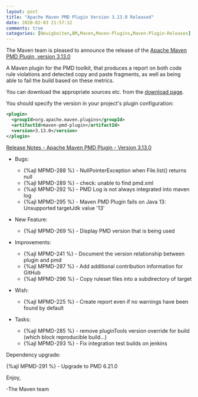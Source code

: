 ```yaml
---
layout: post
title: "Apache Maven PMD Plugin Version 3.13.0 Released"
date: 2020-02-03 21:57:12
comments: true
categories: [Neuigkeiten,BM,Maven,Maven-Plugins,Maven-Plugin-Releases]
---
```

The Maven team is pleased to announce the release of the 
[Apache Maven PMD Plugin, version 3.13.0](https://maven.apache.org/plugins/maven-pmd-plugin/)

A Maven plugin for the PMD toolkit, that produces a report on both code rule
violations and detected copy and paste fragments, as well as being able to fail
the build based on these metrics.

You can download the appropriate sources etc. from the 
[download page](https://maven.apache.org/plugins/maven-pmd-plugin/download.cgi).

You should specify the version in your project's plugin configuration:

``` xml
<plugin>
  <groupId>org.apache.maven.plugins</groupId>
  <artifactId>maven-pmd-plugin</artifactId>
  <version>3.13.0</version>
</plugin>
```

<!-- more -->

[Release Notes - Apache Maven PMD Plugin - Version 3.13.0](https://issues.apache.org/jira/secure/ReleaseNote.jspa?projectId=12317621&version=12345409)

* Bugs:

  * {%ajl MPMD-288 %} - NullPointerException when File.list() returns null
  * {%ajl MPMD-289 %} - check: unable to find pmd.xml
  * {%ajl MPMD-292 %} - PMD Log is not always integrated into maven log
  * {%ajl MPMD-295 %} - Maven PMD Plugin fails on Java 13: Unsupported targetJdk value '13'

* New Feature:

  * {%ajl MPMD-269 %} - Display PMD version that is being used

* Improvements:

  * {%ajl MPMD-241 %} - Document the version relationship between plugin and pmd
  * {%ajl MPMD-287 %} - Add additional contribution information for GitHub
  * {%ajl MPMD-296 %} - Copy ruleset files into a subdirectory of target

* Wish:

  * {%ajl MPMD-225 %} - Create report even if no warnings have been found by default

* Tasks:

  * {%ajl MPMD-285 %} - remove pluginTools version override for build (which block reproducible build...)
  * {%ajl MPMD-293 %} - Fix integration test builds on jenkins

Dependency upgrade:

{%ajl MPMD-291 %} - Upgrade to PMD 6.21.0

Enjoy,

-The Maven team
